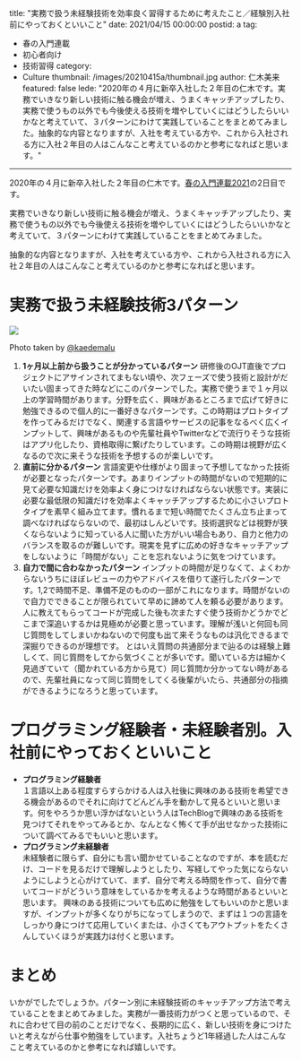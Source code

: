 title: "実務で扱う未経験技術を効率良く習得するために考えたこと／経験別入社前にやっておくといいこと"
date: 2021/04/15 00:00:00
postid: a
tag:
  - 春の入門連載
  - 初心者向け
  - 技術習得
category:
  - Culture
thumbnail: /images/20210415a/thumbnail.jpg
author: 仁木美来
featured: false
lede: "2020年の４月に新卒入社した２年目の仁木です。実務でいきなり新しい技術に触る機会が増え、うまくキャッチアップしたり、実務で使うもの以外でも今後使える技術を増やしていくにはどうしたらいいかなと考えていて、３パターンにわけて実践していることをまとめてみました。抽象的な内容となりますが、入社を考えている方や、これから入社される方に入社２年目の人はこんなこと考えているのかと参考になればと思います。"
---

2020年の４月に新卒入社した２年目の仁木です。[春の入門連載2021](/articles/20210414a/)の2日目です。

実務でいきなり新しい技術に触る機会が増え、うまくキャッチアップしたり、実務で使うもの以外でも今後使える技術を増やしていくにはどうしたらいいかなと考えていて、３パターンにわけて実践していることをまとめてみました。

抽象的な内容となりますが、入社を考えている方や、これから入社される方に入社２年目の人はこんなこと考えているのかと参考になればと思います。

# 実務で扱う未経験技術3パターン

<img src="/images/20210415a/top.jpg">

Photo taken by [@kaedemalu](https://twitter.com/kaedemalu)

1. **1ヶ月以上前から扱うことが分かっているパターン**
研修後のOJT直後でプロジェクトにアサインされてまもない頃や、次フェーズで使う技術と設計がだいたい固まってきた時などにこのパターンでした。実務で使うまで１ヶ月以上の学習時間があります。分野を広く、興味があるところまで広げて好きに勉強できるので個人的に一番好きなパターンです。この時期はプロトタイプを作ってみるだけでなく、関連する言語やサービスの記事をなるべく広くインプットして、興味があるものや先輩社員やTwitterなどで流行りそうな技術はアプリ化したり、資格取得に繋げたりしています。この時期は視野が広くなるので次に来そうな技術を予想するのが楽しいです。
1. **直前に分かるパターン**
言語変更や仕様がより固まって予想してなかった技術が必要となったパターンです。あまりインプットの時間がないので短期的に見て必要な知識だけを効率よく身につけなければならない状態です。実装に必要な最低限の知識だけを効率よくキャッチアップするために小さいプロトタイプを素早く組み立てます。慣れるまで短い時間でたくさん立ち止まって調べなければならないので、最初はしんどいです。技術選択などは視野が狭くならないように知っている人に聞いた方がいい場合もあり、自力と他力のバランスを取るのが難しいです。現実を見ずに広めの好きなキャッチアップをしないように「時間がない」ことを忘れないように気をつけています。
1. **自力で間に合わなかったパターン**
インプットの時間が足りなくて、よくわからないうちにほぼレビューの力やアドバイスを借りて遂行したパターンです。1,2で時間不足、準備不足のものの一部がこれになります。時間がないので自力でできることが限られていて早めに諦めて人を頼る必要があります。人に教えてもらってコードが完成した後も次またすぐ使う技術かどうかでどこまで深追いするかは見極めが必要と思っています。理解が浅いと何回も同じ質問をしてしまいかねないので何度も出て来そうなものは汎化できるまで深掘りできるのが理想です。
とはいえ質問の共通部分まで辿るのは経験上難しくて、同じ質問をしてから気づくことが多いです。聞いている方は細かく見過ぎていて（聞かれている方から見て）同じ質問か分かってない時があるので、先輩社員になって同じ質問をしてくる後輩がいたら、共通部分の指摘ができるようになろうと思っています。

# プログラミング経験者・未経験者別。入社前にやっておくといいこと

- **プログラミング経験者**<br>１言語以上ある程度すらすらかける人は入社後に興味のある技術を希望できる機会があるのでそれに向けてどんどん手を動かして見るといいと思います。何をやろうか思い浮かばないという人はTechBlogで興味のある技術を見つけてそれをやってみるとか、なんとなく怖くて手が出せなかった技術について調べてみるでもいいと思います。
- **プログラミング未経験者**<br>未経験者に限らず、自分にも言い聞かせていることなのですが、本を読むだけ、コードを見るだけで理解しようとしたり、写経してやった気にならないようにしようと心がけていて、まず、自分で考える時間を作って、自分で書いてコードがどういう意味をしているかを考えるような時間があるといいと思います。
興味のある技術についても広めに勉強をしてもいいのかと思いますが、インプットが多くなりがちになってしまうので、まずは１つの言語をしっかり身につけて応用していくまたは、小さくてもアウトプットをたくさんしていくほうが実践力は付くと思います。

# まとめ
いかがでしたでしょうか。パターン別に未経験技術のキャッチアップ方法で考えていることをまとめてみました。実務が一番技術力がつくと思っているので、それに合わせて目の前のことだけでなく、長期的に広く、新しい技術を身につけたいと考えながら仕事や勉強をしています。入社ちょうど1年経過した人はこんなこと考えているのかと参考になれば嬉しいです。
